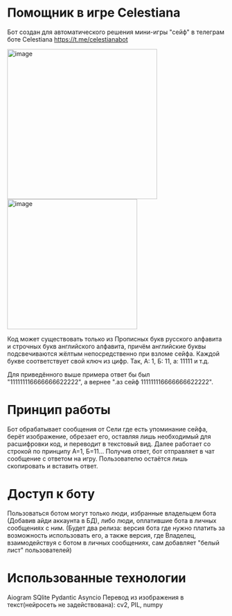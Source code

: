# Помощник в игре Celestiana
Бот создан для автоматического решения мини-игры "сейф" в телеграм боте Celestiana https://t.me/celestianabot

<img width="346" alt="image" src="https://github.com/user-attachments/assets/91f468f4-9d2e-40af-a5be-7b8a236de48b" /> <img width="300" alt="image" src="https://github.com/user-attachments/assets/f4b8ff15-21e6-4a12-80e7-9b43aa00dcbc" />

Код может существовать только из Прописных букв русского алфавита и строчных букв английского алфавита, причём английские буквы подсвечиваются жёлтым непосредственно при взломе сейфа. Каждой букве соответствует свой ключ из цифр. Так, А: 1, Б: 11, а: 11111 и т.д.

Для приведённого выше примера ответ бы был "111111116666666622222", а вернее ".аз сейф 111111116666666622222".
# Принцип работы
Бот обрабатывает сообщения от Сели где есть упоминание сейфа, берёт изображение, обрезает его, оставляя лишь необходимый для расшифровки код, и переводит в текстовый вид. Далее работает со строкой по принципу А=1, Б=11...
Получив ответ, бот отправляет в чат сообщение с ответом на игру. Пользователю остаётся лишь скопировать и вставить ответ.
# Доступ к боту
Пользоваться ботом могут только люди, избранные владельцем бота (Добавив айди аккаунта в БД), либо люди, оплатившие бота в личных сообщениях с ним. (Будет два релиза: версия бота где нужно платить за возможность использовать его, а также версия, где Владелец, взаимодействуя с ботом в личных сообщениях, сам добавляет "белый лист" пользователей)
# Использованные технологии
Aiogram
SQlite
Pydantic
Asyncio
Перевод из изображения в текст(нейросеть не задействована): cv2, PIL, numpy
